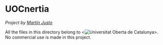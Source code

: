 # UOCnertia
*Project by [Martín Justo](https://www.linkedin.com/in/martin-justo-fernandez/ "Martín Justo")*

All the files in this directory belong to <![Universitat Oberta de Catalunya](https://www.uoc.edu/)>.
No commercial use is made in this project.